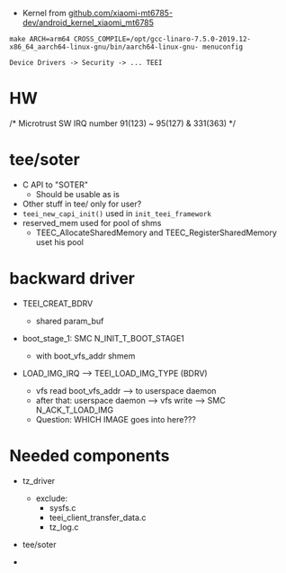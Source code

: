 - Kernel from [github.com/xiaomi-mt6785-dev/android_kernel_xiaomi_mt6785]()

```
make ARCH=arm64 CROSS_COMPILE=/opt/gcc-linaro-7.5.0-2019.12-x86_64_aarch64-linux-gnu/bin/aarch64-linux-gnu- menuconfig

Device Drivers -> Security -> ... TEEI
```

# HW

/* Microtrust SW IRQ number 91(123) ~ 95(127) & 331(363) */



# tee/soter

- C API to "SOTER"
  - Should be usable as is
- Other stuff in tee/ only for user?
- `teei_new_capi_init()` used in `init_teei_framework`
- reserved_mem used for pool of shms
  - TEEC_AllocateSharedMemory and TEEC_RegisterSharedMemory uset his pool

# backward driver

- TEEI_CREAT_BDRV
  - shared param_buf

- boot_stage_1: SMC N_INIT_T_BOOT_STAGE1
  - with boot_vfs_addr shmem
- LOAD_IMG_IRQ --> TEEI_LOAD_IMG_TYPE (BDRV)
  - vfs read boot_vfs_addr --> to userspace daemon
  - after that: userspace daemon --> vfs write --> SMC N_ACK_T_LOAD_IMG
  - Question: WHICH IMAGE goes into here???

# Needed components

- tz_driver
  - exclude:
    - sysfs.c
    - teei_client_transfer_data.c
    - tz_log.c

- tee/soter
- 